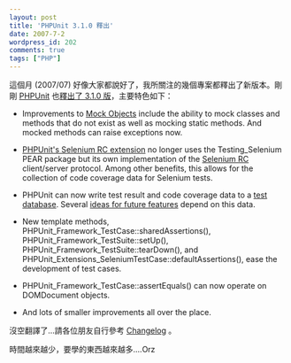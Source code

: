 ```yaml
---
layout: post
title: 'PHPUnit 3.1.0 釋出'
date: 2007-7-2
wordpress_id: 202
comments: true
tags: ["PHP"]
---
```


這個月 (2007/07) 好像大家都說好了，我所關注的幾個專案都釋出了新版本。剛剛 [PHPUnit](http://www.phpunit.de/) 也[釋出了 3.1.0 版](http://sebastian-bergmann.de/archives/682-PHPUnit-3.1.0.html)，主要特色如下：

* Improvements to [Mock Objects](http://www.phpunit.de/pocket_guide/3.1/en/mock-objects.html) include the ability to mock classes and methods that do not exist as  well as mocking static methods. And mocked methods can raise exceptions  now.

* [PHPUnit's Selenium RC extension](http://www.phpunit.de/pocket_guide/3.1/en/selenium.html) no longer uses the Testing_Selenium PEAR package but its own implementation of the [Selenium RC](http://www.openqa.org/selenium-rc) client/server protocol. Among other benefits, this allows for the collection of code coverage data for Selenium tests.

* PHPUnit can now write test result and code coverage data to a [test database](http://www.phpunit.de/wiki/TestDatabase). Several [ideas for future features](http://www.phpunit.de/wiki/Ideas) depend on this data.

* New template methods, PHPUnit_Framework_TestCase::sharedAssertions(), PHPUnit_Framework_TestSuite::setUp(), PHPUnit_Framework_TestSuite::tearDown(), and PHPUnit_Extensions_SeleniumTestCase::defaultAssertions(), ease the development of test cases.

* PHPUnit_Framework_TestCase::assertEquals() can now operate on DOMDocument objects.

* And lots of smaller improvements all over the place.



沒空翻譯了...請各位朋友自行參考 [Changelog](http://www.phpunit.de/wiki/ChangeLog#PHPUnit3.1.002-Jul-2007) 。

時間越來越少，要學的東西越來越多....Orz
